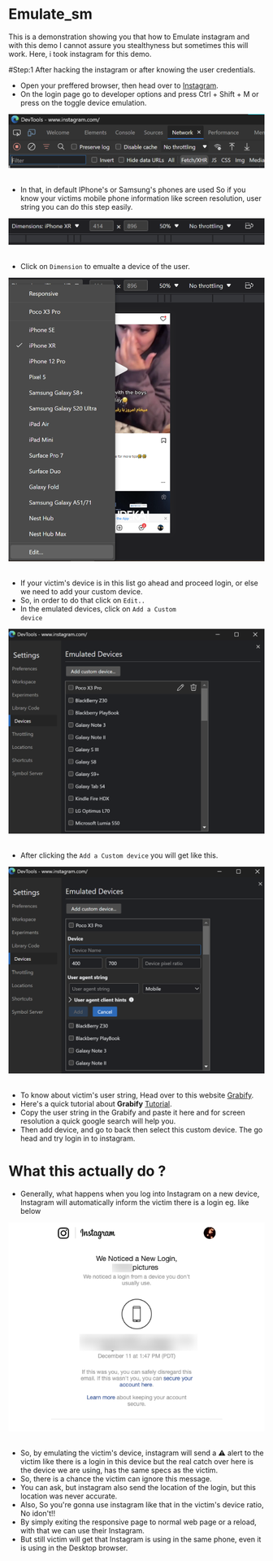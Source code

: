 # Emulate_sm
This is a demonstration showing you that how to Emulate instagram and with this demo I cannot assure you stealthyness but sometimes this will work. 
Here, i took instagram for this demo. 


#Step:1
After hacking the instagram or after knowing the user credentials. 
- Open your preffered browser, then head over to [Instagram](https://www.instagram.com).
- On the login page go to developer options and press Ctrl + Shift + M or press on the toggle device emulation.&nbsp; 

<kbd>![Instagram](/images/ss1_emulate_sm.png)&nbsp;</kbd>

- In that, in default IPhone's or Samsung's phones are used So if you know your victims mobile phone information like screen resolution, user string you can do this step easily.

<kbd>![Instagram](/images/emulate_sm_ss2.png)&nbsp;</kbd>

- Click on <code>Dimension</code> to emualte a device of the user. 

<kbd>![Instagram](/images/emulate_sm_ss4.png)&nbsp;</kbd>

- If your victim's device is in this list go ahead and proceed login, or else we need to add your custom device. 
- So, in order to do that click on <code>Edit..</code>
- In the emulated devices, click on <code>Add a Custom device</code>

<kbd>![Instagram](/images/emulate_sm_ss5.png)&nbsp;</kbd>

- After clicking the <code>Add a Custom device</code> you will get like this. 

<kbd>![Instagram](/images/emulate_sm_ss6.png)&nbsp;</kbd> 

- To know about victim's user string, Head over to this website [Grabify](https://grabify.link/).
- Here's a quick tutorial about **Grabify** [Tutorial](https://www.youtube.com/watch?v=lru-UWQ06I0&feature=share&si=ELPmzJkDCLju2KnD5oyZMQ).
- Copy the user string in the Grabify and paste it here and for screen resolution a quick google search will help you. 
- Then add device, and go to back then select this custom device. The go head and try login in to instagram. 

# What this actually do ? 

- Generally, what happens when you log into Instagram on a new device, Instagram will automatically inform the victim there is a login eg. like below
 
<kbd>![Instagram](/images/Screenshot-56.png)&nbsp;</kbd> 

- So, by emulating the victim's device, instagram will send a :warning: alert to the victim like there is a login in this device but the real catch over here is the device we are using, has the same specs as the victim. 
- So, there is a chance the victim can ignore this message. 
- You can ask, but instagram also send the location of the login, but this location was never accurate. 
-  Also, So you're gonna use instagram like that in the victim's device ratio, No idon't!!
-  By simply exiting the responsive page to normal web page or a reload, with that we can use their Instagram. 
-  But still victim will get that Instagram is using in the same phone, even it is using in the Desktop browser. 

